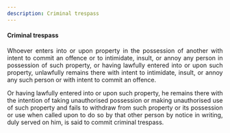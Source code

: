 ```yaml
---
description: Criminal trespass
---
```


#### Criminal trespass
<div style="text-align: justify">

Whoever enters into or upon property in the possession of another with intent to commit an offence or to intimidate, insult, or annoy any person in possession of such property, or having lawfully entered into or upon such property, unlawfully remains there with intent to intimidate, insult, or annoy any such person or with intent to commit an offence.

</p>

Or having lawfully entered into or upon such property, he remains there with the intention of taking unauthorised possession or making unauthorised use of such property and fails to withdraw from such property or its possession or use when called upon to do so by that other person by notice in writing, duly served on him, is said to commit criminal trespass.

</div>